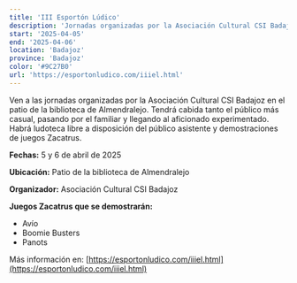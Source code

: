 ```yaml
---
title: 'III Esportón Lúdico'
description: 'Jornadas organizadas por la Asociación Cultural CSI Badajoz en Almendralejo con ludoteca libre y demostraciones.'
start: '2025-04-05'
end: '2025-04-06'
location: 'Badajoz'
province: 'Badajoz'
color: '#9C27B0'
url: 'https://esportonludico.com/iiiel.html'
---
```


Ven a las jornadas organizadas por la Asociación Cultural CSI Badajoz en el patio de la biblioteca de Almendralejo. Tendrá cabida tanto el público más casual, pasando por el familiar y llegando al aficionado experimentado. Habrá ludoteca libre a disposición del público asistente y demostraciones de juegos Zacatrus.

**Fechas:** 5 y 6 de abril de 2025

**Ubicación:** Patio de la biblioteca de Almendralejo

**Organizador:** Asociación Cultural CSI Badajoz

**Juegos Zacatrus que se demostrarán:**
- Avío
- Boomie Busters
- Panots

Más información en: [https://esportonludico.com/iiiel.html](https://esportonludico.com/iiiel.html)
